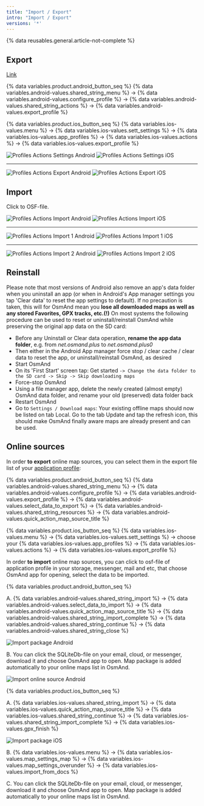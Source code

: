 ```yaml
---
title: "Import / Export"
intro: "Import / Export"
versions: '*'
---
```


{% data reusables.general.article-not-complete %}

## Export

[Link](/osmand/personal/profiles#actions)

{% data variables.product.android_button_seq %} {% data variables.android-values.shared_string_menu %} → {% data variables.android-values.configure_profile %} → {% data variables.android-values.shared_string_actions %} → {% data variables.android-values.export_profile %}

{% data variables.product.ios_button_seq %} {% data variables.ios-values.menu %} → {% data variables.ios-values.sett_settings %} → {% data variables.ios-values.app_profiles %} → {% data variables.ios-values.actions %} → {% data variables.ios-values.export_profile %}

![Profiles Actions Settings Android](/assets/images/personal/profiles/profile_actions_settings_android.png) ![Profiles Actions Settings iOS](/assets/images/personal/profiles/profile_actions_settings_ios.png)

_________________

![Profiles Actions Export Android](/assets/images/personal/profiles/profile_actions_export_android.png) ![Profiles Actions Export iOS](/assets/images/personal/profiles/profile_actions_export_ios.png)

## Import

Click to OSF-file.

![Profiles Actions Import Android](/assets/images/personal/profiles/profile_actions_import_android.png) ![Profiles Actions Import iOS](/assets/images/personal/profiles/profile_actions_import_ios.png)
________


![Profiles Actions Import 1 Android](/assets/images/personal/profiles/profile_actions_import_1_android.png) ![Profiles Actions Import 1 iOS](/assets/images/personal/profiles/profile_actions_import_1_ios.png)

_______


![Profiles Actions Import 2 Android](/assets/images/personal/profiles/profile_actions_import_2_android.png) ![Profiles Actions Import 2 iOS](/assets/images/personal/profiles/profile_actions_import_2_ios.png)


## Reinstall 
Please note that most versions of Android also remove an app's data folder when you uninstall an app (or when in Android's App manager settings you tap 'Clear data' to reset the app settings to default). If no precaution is taken, this will for OsmAnd mean you **lose all downloaded maps as well as any stored Favorites, GPX tracks, etc.(!)**
On most systems the following procedure can be used to reset or uninstall/reinstall OsmAnd while preserving the original app data on the SD card:
-   Before any Uninstall or Clear data operation, **rename the app data folder**, e.g. from *net.osmand.plus* to *net.osmand.plus0*
-   Then either in the Android App manager force stop / clear cache / clear data to reset the app, or uninstall/reinstall OsmAnd, as desired
-   Start OsmAnd
-   On its 'First Start' screen tap: Get started `-> Change the data folder to the SD card -> Skip -> Skip downloading maps`
-   Force-stop OsmAnd
-   Using a file manager app, delete the newly created (almost empty) OsmAnd data folder, and rename your old (preserved) data folder back
-   Restart OsmAnd
-   Go to `Settings / Download maps`: Your existing offline maps should now be listed on tab Local. Go to the tab Update and tap the refresh icon, this should make OsmAnd finally aware maps are already present and can be used.


## Online sources
In order **to export** online map sources, you can select them in the export file list of your [application profile](/osmand/app-profile):

{% data variables.product.android_button_seq %} {% data variables.android-values.shared_string_menu %} → {% data variables.android-values.configure_profile %} → {% data variables.android-values.export_profile %} → {% data variables.android-values.select_data_to_export %} → {% data variables.android-values.shared_string_resources %} → {% data variables.android-values.quick_action_map_source_title %}  

{% data variables.product.ios_button_seq %} {% data variables.ios-values.menu %} → {% data variables.ios-values.sett_settings %} → choose your {% data variables.ios-values.app_profiles %} → {% data variables.ios-values.actions %} → {% data variables.ios-values.export_profile %}

In order **to import** online map sources, you can click to osf-file of application profile in your storage, messenger, mail and etc, that choose OsmAnd app for opening, select the data to be imported.

{% data variables.product.android_button_seq %}

A. {% data variables.android-values.shared_string_import %} → {% data variables.android-values.select_data_to_import %} → {% data variables.android-values.quick_action_map_source_title %} → {% data variables.android-values.shared_string_import_complete %} → {% data variables.android-values.shared_string_continue %} → {% data variables.android-values.shared_string_close %}

![Import package Android](/assets/images/plugins/online-maps/import-package-android.png)

B. You can click the SQLiteDb-file on your email, cloud, or messenger, download it and choose OsmAnd app to open. Map package is added automatically to your online maps list in OsmAnd.

![Import online source Android](/assets/images/plugins/online-maps/import-online-source-android.png)

{% data variables.product.ios_button_seq %}

A. {% data variables.ios-values.shared_string_import %} → {% data variables.ios-values.quick_action_map_source_title %} → {% data variables.ios-values.shared_string_continue %} → {% data variables.ios-values.shared_string_import_complete %} → {% data variables.ios-values.gpx_finish %}

![Import package iOS](/assets/images/plugins/online-maps/import-package-ios.png)

B. {% data variables.ios-values.menu %} → {% data variables.ios-values.map_settings_map %} → {% data variables.ios-values.map_settings_overunder %} → {% data variables.ios-values.import_from_docs %}

C. You can click the SQLiteDb-file on your email, cloud, or messenger, download it and choose OsmAnd app to open. Map package is added automatically to your online maps list in OsmAnd.

